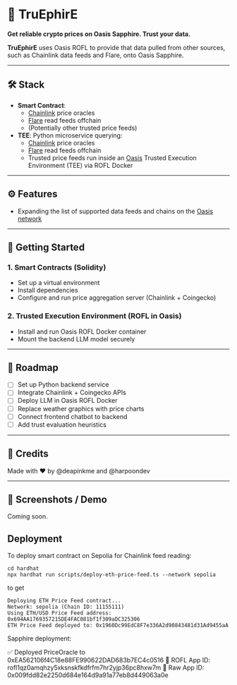# 🍃 TruEphirE

**Get reliable crypto prices on Oasis Sapphire. Trust your data.**

**TruEphirE** uses Oasis ROFL to provide that data pulled from other sources, such as Chainlink data feeds and Flare, onto Oasis Sapphire.

---

## 🛠️ Stack

- **Smart Contract**:
  - [Chainlink](https://chain.link/) price oracles
  - [Flare](https://dev.flare.network/) read feeds offchain
  - (Potentially other trusted price feeds)
- **TEE**: Python microservice querying:
  - [Chainlink](https://chain.link/) price oracles
  - [Flare](https://dev.flare.network/) read feeds offchain
  - Trusted price feeds run inside an [Oasis](https://oasisprotocol.org/) Trusted Execution Environment (TEE) via ROFL Docker

---

## ⚙️ Features

- Expanding the list of supported data feeds and chains on the [Oasis network](https://docs.chain.link/data-feeds/price-feeds/addresses?page=1&testnetPage=1)

---

## 🚀 Getting Started

### 1. Smart Contracts (Solidity)
- Set up a virtual environment
- Install dependencies
- Configure and run price aggregation server (Chainlink + Coingecko)

### 2. Trusted Execution Environment (ROFL in Oasis)
- Install and run Oasis ROFL Docker container
- Mount the backend LLM model securely

---

## 🧭 Roadmap

- [ ] Set up Python backend service
- [ ] Integrate Chainlink + Coingecko APIs
- [ ] Deploy LLM in Oasis ROFL Docker
- [ ] Replace weather graphics with price charts
- [ ] Connect frontend chatbot to backend
- [ ] Add trust evaluation heuristics

---

## 👥 Credits

Made with ❤️ by @deapinkme and @harpoondev

---

## 📸 Screenshots / Demo

Coming soon.


## Deployment

To deploy smart contract on Sepolia for Chainlink feed reading:
```
cd hardhat
npx hardhat run scripts/deploy-eth-price-feed.ts --network sepolia
```
to get
```
Deploying ETH Price Feed contract...
Network: sepolia (Chain ID: 11155111)
Using ETH/USD Price Feed address: 0x694AA1769357215DE4FAC081bf1f309aDC325306
ETH Price Feed deployed to: 0x1960Dc99EdC8F7e336A2d90843481d31Ad9455aA
```



Sapphire deployment:

✅ Deployed PriceOracle to 0xEA562106f4C18e88FE990622DAD683b7EC4c0516
🔐 ROFL App ID: rofl1qz0amqhzy5xksnskfkdfrfm7hr2yjp36pc8hxw7m
📝 Raw App ID: 0x009fdd82e2250d684e164d9a91a77eb8d449063a0e
